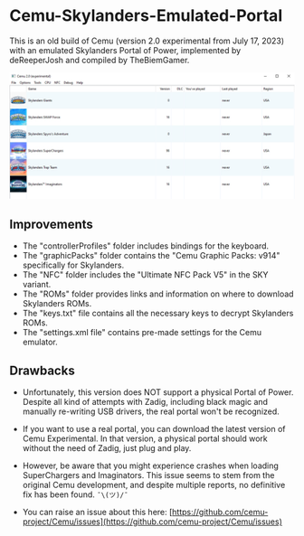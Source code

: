 # Cemu-Skylanders-Emulated-Portal

This is an old build of Cemu (version 2.0 experimental from July 17, 2023) with an emulated Skylanders Portal of Power, implemented by deReeperJosh and compiled by TheBiemGamer.

![Cemu-Skylanders-Emulated-Portal](https://raw.githubusercontent.com/skylandersNFC/Cemu-Skylanders-Emulated-Portal/main/images/Cemu-Skylanders-Emulated-Portal.jpg)

## Improvements 

- The "controllerProfiles" folder includes bindings for the keyboard.
- The "graphicPacks" folder contains the "Cemu Graphic Packs: v914" specifically for Skylanders.
- The "NFC" folder includes the "Ultimate NFC Pack V5" in the SKY variant.
- The "ROMs" folder provides links and information on where to download Skylanders ROMs.
- The "keys.txt" file contains all the necessary keys to decrypt Skylanders ROMs.
- The "settings.xml file" contains pre-made settings for the Cemu emulator.

## Drawbacks

- Unfortunately, this version does NOT support a physical Portal of Power. Despite all kind of attempts with Zadig, including black magic and manually re-writing USB drivers, the real portal won't be recognized.

- If you want to use a real portal, you can download the latest version of Cemu Experimental. In that version, a physical portal should work without the need of Zadig, just plug and play.

- However, be aware that you might experience crashes when loading SuperChargers and Imaginators. This issue seems to stem from the original Cemu development, and despite multiple reports, no definitive fix has been found.
  `¯\(ツ)/¯`

- You can raise an issue about this here: [https://github.com/cemu-project/Cemu/issues](https://github.com/cemu-project/Cemu/issues)
